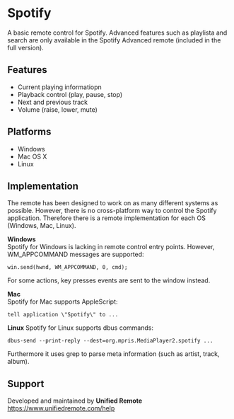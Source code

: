 # Spotify
A basic remote control for Spotify. Advanced features such as playlista and search are only available in the Spotify Advanced remote (included in the full version).

## Features
* Current playing informatiopn
* Playback control (play, pause, stop)
* Next and previous track
* Volume (raise, lower, mute)

## Platforms
* Windows
* Mac OS X
* Linux

## Implementation
The remote has been designed to work on as many different systems as possible. However, there is no cross-platform way to control the Spotify application. Therefore there is a remote implementation for each OS (Windows, Mac, Linux).

**Windows**  
Spotify for Windows is lacking in remote control entry points. However, WM_APPCOMMAND messages are supported:

    win.send(hwnd, WM_APPCOMMAND, 0, cmd);
    
For some actions, key presses events are sent to the window instead.

**Mac**  
Spotify for Mac supports AppleScript:
    
    tell application \"Spotify\" to ...
    
**Linux**
Spotify for Linux supports dbus commands:

    dbus-send --print-reply --dest=org.mpris.MediaPlayer2.spotify ...
    
Furthermore it uses grep to parse meta information (such as artist, track, album).


## Support
Developed and maintained by **Unified Remote**  
https://www.unifiedremote.com/help
